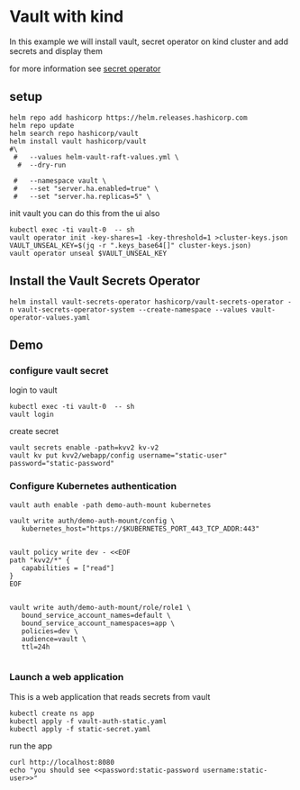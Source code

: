 # Vault with kind
In this example we will install vault, secret operator on kind cluster and add secrets and display them

for more information see [secret operator](https://developer.hashicorp.com/vault/tutorials/kubernetes/vault-secrets-operator)

## setup
```shell
helm repo add hashicorp https://helm.releases.hashicorp.com
helm repo update
helm search repo hashicorp/vault
helm install vault hashicorp/vault  
#\
 #   --values helm-vault-raft-values.yml \
  #  --dry-run

 #   --namespace vault \
 #   --set "server.ha.enabled=true" \
 #   --set "server.ha.replicas=5" \

```

init vault you can do this from the ui also
```shell
kubectl exec -ti vault-0  -- sh
vault operator init -key-shares=1 -key-threshold=1 >cluster-keys.json
VAULT_UNSEAL_KEY=$(jq -r ".keys_base64[]" cluster-keys.json)
vault operator unseal $VAULT_UNSEAL_KEY
```

## Install the Vault Secrets Operator
```shell
helm install vault-secrets-operator hashicorp/vault-secrets-operator -n vault-secrets-operator-system --create-namespace --values vault-operator-values.yaml

```

## Demo
### configure vault secret
login to vault
```shell
kubectl exec -ti vault-0  -- sh
vault login

```

create secret
```shell
vault secrets enable -path=kvv2 kv-v2
vault kv put kvv2/webapp/config username="static-user" password="static-password"
```

### Configure Kubernetes authentication
```shell
vault auth enable -path demo-auth-mount kubernetes

vault write auth/demo-auth-mount/config \
   kubernetes_host="https://$KUBERNETES_PORT_443_TCP_ADDR:443"

    
vault policy write dev - <<EOF
path "kvv2/*" {
   capabilities = ["read"]
}
EOF


vault write auth/demo-auth-mount/role/role1 \
   bound_service_account_names=default \
   bound_service_account_namespaces=app \
   policies=dev \
   audience=vault \
   ttl=24h


```

### Launch a web application
This is a web application that reads secrets from vault
```shell
kubectl create ns app
kubectl apply -f vault-auth-static.yaml
kubectl apply -f static-secret.yaml

```

run the app
```shell
curl http://localhost:8080
echo "you should see <<password:static-password username:static-user>>"
```